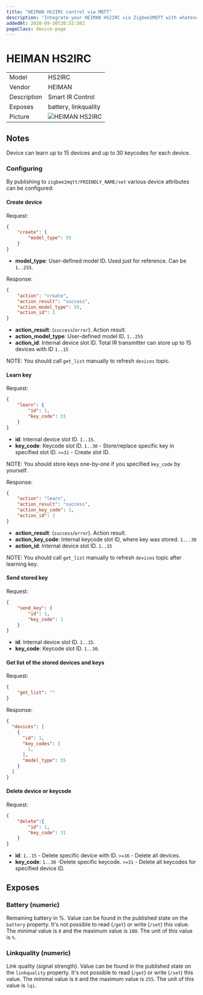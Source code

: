 ```yaml
---
title: "HEIMAN HS2IRC control via MQTT"
description: "Integrate your HEIMAN HS2IRC via Zigbee2MQTT with whatever smart home infrastructure you are using without the vendors bridge or gateway."
addedAt: 2020-09-30T20:52:56Z
pageClass: device-page
---
```


<!-- !!!! -->
<!-- ATTENTION: This file is auto-generated through docgen! -->
<!-- You can only edit the "Notes"-Section between the two comment lines "Notes BEGIN" and "Notes END". -->
<!-- Do not use h1 or h2 heading within "## Notes"-Section. -->
<!-- !!!! -->

# HEIMAN HS2IRC

|     |     |
|-----|-----|
| Model | HS2IRC  |
| Vendor  | HEIMAN  |
| Description | Smart IR Control |
| Exposes | battery, linkquality |
| Picture | ![HEIMAN HS2IRC](https://www.zigbee2mqtt.io/images/devices/HS2IRC.jpg) |


<!-- Notes BEGIN: You can edit here. Add "## Notes" headline if not already present. -->
## Notes


Device can learn up to 15 devices and up to 30 keycodes for each device.

### Configuring
By publishing to `zigbee2mqtt/FRIENDLY_NAME/set` various device attributes can be configured:

#### Create device

Request:
```json
{
    "create": {
        "model_type": 55
    }
}
```

- **model_type**: User-defined model ID. Used just for reference. Can be `1..255`.

Response:
```json
{
    "action": "create",
    "action_result": "success",
    "action_model_type": 55,
    "action_id": 1
}
```

- **action_result**: (`success`/`error`). Action result.
- **action_model_type**: User-defined model ID. `1..255`
- **action_id**: Internal device slot ID. Total IR transmitter can store up to 15 devices with ID `1..15`

NOTE: You should call `get_list` manually to refresh `devices` topic.

#### Learn key

Request:
```json
{
    "learn": {
        "id": 1,
        "key_code": 31
    }
}
```

- **id**: Internal device slot ID. `1..15`.
- **key_code**: Keycode slot ID. `1..30` - Store/replace specific key in specified slot ID. `>=31` - Create slot ID.

NOTE: You should store keys one-by-one if you specified `key_code` by yourself.

Response:
```json
{
    "action": "learn",
    "action_result": "success",
    "action_key_code": 1,
    "action_id": 1
}
```

- **action_result**: (`success`/`error`). Action result.
- **action_key_code**: Internal keycode slot ID, where key was stored. `1...30`
- **action_id**: Internal device slot ID. `1..15`

NOTE: You should call `get_list` manually to refresh `devices` topic after learning key.

#### Send stored key

Request:
```json
{
    "send_key": {
        "id": 1,
        "key_code": 1
    }
}
```

- **id**: Internal device slot ID. `1..15`.
- **key_code**: Keycode slot ID. `1..30`.

#### Get list of the stored devices and keys

Request:
```json
{
    "get_list": ""
}
```

Response:

```json
{
  "devices": [
    {
      "id": 1,
      "key_codes": [
        1,
      ],
      "model_type": 55
    }
  ]
}
```


#### Delete device or keycode

Request:
```json
{
    "delete":{
        "id": 1,
        "key_code": 31
    }
}
```

- **id**: `1..15` - Delete specific device with ID. `>=16` - Delete all devices.
- **key_code**: `1..30` -Delete specific keycode. `>=31` - Delete all keycodes for specified device ID.

<!-- Notes END: Do not edit below this line -->


## Exposes

### Battery (numeric)
Remaining battery in %.
Value can be found in the published state on the `battery` property.
It's not possible to read (`/get`) or write (`/set`) this value.
The minimal value is `0` and the maximum value is `100`.
The unit of this value is `%`.

### Linkquality (numeric)
Link quality (signal strength).
Value can be found in the published state on the `linkquality` property.
It's not possible to read (`/get`) or write (`/set`) this value.
The minimal value is `0` and the maximum value is `255`.
The unit of this value is `lqi`.

